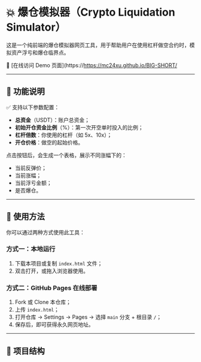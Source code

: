 # 💥 爆仓模拟器（Crypto Liquidation Simulator）

这是一个纯前端的爆仓模拟器网页工具，用于帮助用户在使用杠杆做空合约时，模拟资产浮亏和爆仓临界点。

📍 [在线访问 Demo 页面](https://https://mc24xu.github.io/BIG-SHORT/

---

## 🧮 功能说明

✅ 支持以下参数配置：

- **总资金**（USDT）：账户总资金；
- **初始开仓资金比例**（%）：第一次开空单时投入的比例；
- **杠杆倍数**：你使用的杠杆（如 5x、10x）；
- **开仓价格**：做空的起始价格。

点击按钮后，会生成一个表格，展示不同涨幅下的：

- 当前反弹价；
- 当前涨幅；
- 当前浮亏金额；
- 是否爆仓。

---

## 🔧 使用方法

你可以通过两种方式使用此工具：

### 方式一：本地运行

1. 下载本项目或复制 `index.html` 文件；
2. 双击打开，或拖入浏览器使用。

### 方式二：GitHub Pages 在线部署

1. Fork 或 Clone 本仓库；
2. 上传 `index.html`；
3. 打开仓库 → Settings → Pages → 选择 `main` 分支 + 根目录 `/`；
4. 保存后，即可获得永久网页地址。

---

## 📁 项目结构

